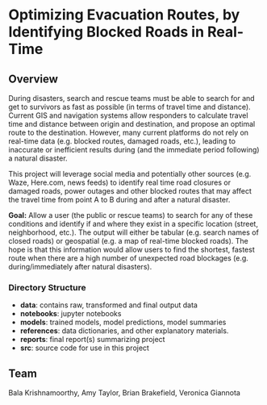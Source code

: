 # Optimizing Evacuation Routes, by Identifying Blocked Roads in Real-Time

## Overview

During disasters, search and rescue teams must be able to search for and get to survivors as fast as possible (in terms of travel time and distance). Current GIS and navigation systems allow responders to calculate travel time and distance between origin and destination, and propose an optimal route to the destination. However, many current platforms do not rely on real-time data (e.g. blocked routes, damaged roads, etc.), leading to inaccurate or inefficient results during (and the immediate period following) a natural disaster. 

This project will leverage social media and potentially other sources (e.g. Waze, Here.com, news feeds) to identify real time road closures or damaged roads, power outages and other blocked routes that may affect the travel time from point A to B during and after a natural disaster.

**Goal:** Allow a user (the public or rescue teams) to search for any of these conditions and identify if and where they exist in a specific location (street, neighborhood, etc.). The output will either be tabular (e.g. search names of closed roads) or geospatial (e.g. a map of real-time blocked roads). The hope is that this information would allow users to find the shortest, fastest route when there are a high number of unexpected road blockages (e.g. during/immediately after natural disasters). 

### Directory Structure

- **data**: contains raw, transformed and final output data
- **notebooks**: jupyter notebooks
- **models**: trained models, model predictions, model summaries
- **references**: data dictionaries, and other explanatory materials.
- **reports**: final report(s) summarizing project
- **src**: source code for use in this project


## Team
Bala Krishnamoorthy, Amy Taylor, Brian Brakefield, Veronica Giannota
